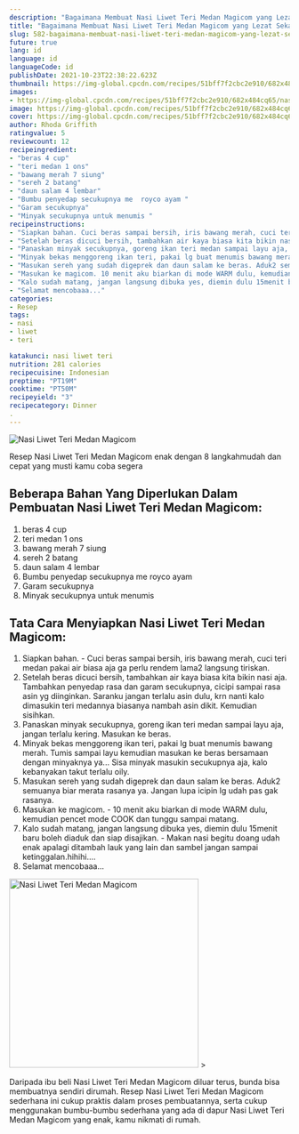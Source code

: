 ```yaml
---
description: "Bagaimana Membuat Nasi Liwet Teri Medan Magicom yang Lezat Sekali"
title: "Bagaimana Membuat Nasi Liwet Teri Medan Magicom yang Lezat Sekali"
slug: 582-bagaimana-membuat-nasi-liwet-teri-medan-magicom-yang-lezat-sekali
future: true
lang: id
language: id
languageCode: id
publishDate: 2021-10-23T22:38:22.623Z 
thumbnail: https://img-global.cpcdn.com/recipes/51bff7f2cbc2e910/682x484cq65/nasi-liwet-teri-medan-magicom-foto-resep-utama.png
images:
- https://img-global.cpcdn.com/recipes/51bff7f2cbc2e910/682x484cq65/nasi-liwet-teri-medan-magicom-foto-resep-utama.png
image: https://img-global.cpcdn.com/recipes/51bff7f2cbc2e910/682x484cq65/nasi-liwet-teri-medan-magicom-foto-resep-utama.png
cover: https://img-global.cpcdn.com/recipes/51bff7f2cbc2e910/682x484cq65/nasi-liwet-teri-medan-magicom-foto-resep-utama.png
author: Rhoda Griffith
ratingvalue: 5
reviewcount: 12
recipeingredient:
- "beras 4 cup"
- "teri medan 1 ons"
- "bawang merah 7 siung"
- "sereh 2 batang"
- "daun salam 4 lembar"
- "Bumbu penyedap secukupnya me  royco ayam "
- "Garam secukupnya"
- "Minyak secukupnya untuk menumis "
recipeinstructions:
- "Siapkan bahan. Cuci beras sampai bersih, iris bawang merah, cuci teri medan pakai air biasa aja ga perlu rendem lama2 langsung tiriskan."
- "Setelah beras dicuci bersih, tambahkan air kaya biasa kita bikin nasi aja. Tambahkan penyedap rasa dan garam secukupnya, cicipi sampai rasa asin yg diinginkan. Saranku jangan terlalu asin dulu, krn nanti kalo dimasukin teri medannya biasanya nambah asin dikit. Kemudian sisihkan."
- "Panaskan minyak secukupnya, goreng ikan teri medan sampai layu aja, jangan terlalu kering. Masukan ke beras."
- "Minyak bekas menggoreng ikan teri, pakai lg buat menumis bawang merah. Tumis sampai layu kemudian masukan ke beras bersamaan dengan minyaknya ya... Sisa minyak masukin secukupnya aja, kalo kebanyakan takut terlalu oily."
- "Masukan sereh yang sudah digeprek dan daun salam ke beras. Aduk2 semuanya biar merata rasanya ya. Jangan lupa icipin lg udah pas gak rasanya."
- "Masukan ke magicom. 10 menit aku biarkan di mode WARM dulu, kemudian pencet mode COOK dan tunggu sampai matang."
- "Kalo sudah matang, jangan langsung dibuka yes, diemin dulu 15menit baru boleh diaduk dan siap disajikan. Makan nasi begitu doang udah enak apalagi ditambah lauk yang lain dan sambel jangan sampai ketinggalan.hihihi...."
- "Selamat mencobaaa..."
categories:
- Resep
tags:
- nasi
- liwet
- teri

katakunci: nasi liwet teri 
nutrition: 281 calories
recipecuisine: Indonesian
preptime: "PT19M"
cooktime: "PT50M"
recipeyield: "3"
recipecategory: Dinner
. 
---
```



![Nasi Liwet Teri Medan Magicom](https://img-global.cpcdn.com/recipes/51bff7f2cbc2e910/682x484cq65/nasi-liwet-teri-medan-magicom-foto-resep-utama.png)

Resep Nasi Liwet Teri Medan Magicom  enak dengan 8 langkahmudah dan cepat yang musti kamu coba segera

<!--inarticleads1-->

## Beberapa Bahan Yang Diperlukan Dalam Pembuatan Nasi Liwet Teri Medan Magicom:

1. beras 4 cup
1. teri medan 1 ons
1. bawang merah 7 siung
1. sereh 2 batang
1. daun salam 4 lembar
1. Bumbu penyedap secukupnya me  royco ayam 
1. Garam secukupnya
1. Minyak secukupnya untuk menumis 



<!--inarticleads2-->

## Tata Cara Menyiapkan Nasi Liwet Teri Medan Magicom:

1. Siapkan bahan. - Cuci beras sampai bersih, iris bawang merah, cuci teri medan pakai air biasa aja ga perlu rendem lama2 langsung tiriskan.
1. Setelah beras dicuci bersih, tambahkan air kaya biasa kita bikin nasi aja. Tambahkan penyedap rasa dan garam secukupnya, cicipi sampai rasa asin yg diinginkan. Saranku jangan terlalu asin dulu, krn nanti kalo dimasukin teri medannya biasanya nambah asin dikit. Kemudian sisihkan.
1. Panaskan minyak secukupnya, goreng ikan teri medan sampai layu aja, jangan terlalu kering. Masukan ke beras.
1. Minyak bekas menggoreng ikan teri, pakai lg buat menumis bawang merah. Tumis sampai layu kemudian masukan ke beras bersamaan dengan minyaknya ya... Sisa minyak masukin secukupnya aja, kalo kebanyakan takut terlalu oily.
1. Masukan sereh yang sudah digeprek dan daun salam ke beras. Aduk2 semuanya biar merata rasanya ya. Jangan lupa icipin lg udah pas gak rasanya.
1. Masukan ke magicom. - 10 menit aku biarkan di mode WARM dulu, kemudian pencet mode COOK dan tunggu sampai matang.
1. Kalo sudah matang, jangan langsung dibuka yes, diemin dulu 15menit baru boleh diaduk dan siap disajikan. - Makan nasi begitu doang udah enak apalagi ditambah lauk yang lain dan sambel jangan sampai ketinggalan.hihihi....
1. Selamat mencobaaa...
<img class="lazyload" data-src="//assets-global.cpcdn.com/assets/icons/button_play-2c75c40dde080a61004c1f40b05d8f140eaff45d7e9e6481dc71c63d2e7c4909.png" alt="Nasi Liwet Teri Medan Magicom" width="340" height="340">
>



Daripada ibu beli  Nasi Liwet Teri Medan Magicom  diluar terus, bunda  bisa membuatnya sendiri dirumah. Resep  Nasi Liwet Teri Medan Magicom  sederhana ini cukup praktis dalam proses pembuatannya, serta cukup menggunakan bumbu-bumbu sederhana yang ada di dapur  Nasi Liwet Teri Medan Magicom  yang enak, kamu nikmati di rumah.
